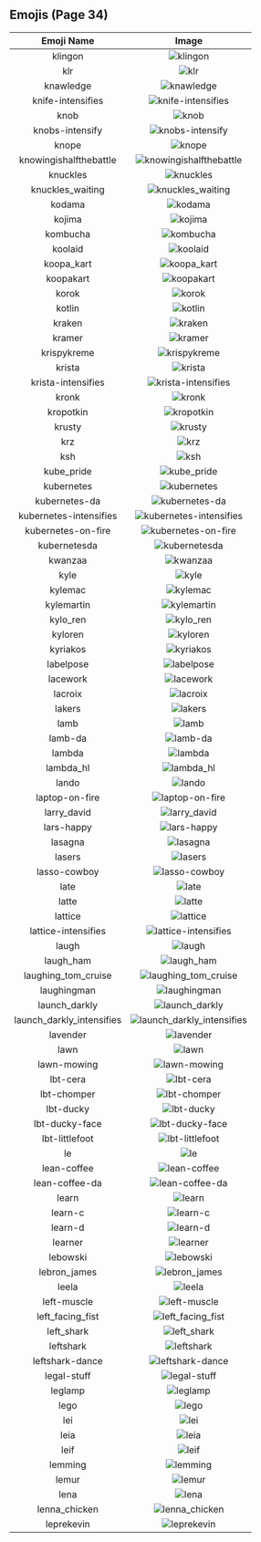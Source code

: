
  ## Emojis (Page 34)
  |Emoji Name|Image|
  | :-: | :-: |
  |klingon| ![klingon](/output/klingon.png)|
  |klr| ![klr](/output/klr.jpg)|
  |knawledge| ![knawledge](/output/knawledge.gif)|
  |knife-intensifies| ![knife-intensifies](/output/knife-intensifies.gif)|
  |knob| ![knob](/output/knob.png)|
  |knobs-intensify| ![knobs-intensify](/output/knobs-intensify.gif)|
  |knope| ![knope](/output/knope.png)|
  |knowingishalfthebattle| ![knowingishalfthebattle](/output/knowingishalfthebattle.png)|
  |knuckles| ![knuckles](/output/knuckles.gif)|
  |knuckles_waiting| ![knuckles_waiting](/output/knuckles_waiting.gif)|
  |kodama| ![kodama](/output/kodama.gif)|
  |kojima| ![kojima](/output/kojima.png)|
  |kombucha| ![kombucha](/output/kombucha.png)|
  |koolaid| ![koolaid](/output/koolaid.png)|
  |koopa_kart| ![koopa_kart](/output/koopa_kart.gif)|
  |koopakart| ![koopakart](/output/koopakart.gif)|
  |korok| ![korok](/output/korok.png)|
  |kotlin| ![kotlin](/output/kotlin.png)|
  |kraken| ![kraken](/output/kraken.png)|
  |kramer| ![kramer](/output/kramer.gif)|
  |krispykreme| ![krispykreme](/output/krispykreme.jpg)|
  |krista| ![krista](/output/krista)|
  |krista-intensifies| ![krista-intensifies](/output/krista-intensifies)|
  |kronk| ![kronk](/output/kronk.png)|
  |kropotkin| ![kropotkin](/output/kropotkin.png)|
  |krusty| ![krusty](/output/krusty.gif)|
  |krz| ![krz](/output/krz.png)|
  |ksh| ![ksh](/output/ksh.png)|
  |kube_pride| ![kube_pride](/output/kube_pride.png)|
  |kubernetes| ![kubernetes](/output/kubernetes.png)|
  |kubernetes-da| ![kubernetes-da](/output/kubernetes-da.png)|
  |kubernetes-intensifies| ![kubernetes-intensifies](/output/kubernetes-intensifies.gif)|
  |kubernetes-on-fire| ![kubernetes-on-fire](/output/kubernetes-on-fire.gif)|
  |kubernetesda| ![kubernetesda](/output/kubernetesda)|
  |kwanzaa| ![kwanzaa](/output/kwanzaa.png)|
  |kyle| ![kyle](/output/kyle.png)|
  |kylemac| ![kylemac](/output/kylemac.png)|
  |kylemartin| ![kylemartin](/output/kylemartin.png)|
  |kylo_ren| ![kylo_ren](/output/kylo_ren.png)|
  |kyloren| ![kyloren](/output/kyloren.png)|
  |kyriakos| ![kyriakos](/output/kyriakos.jpg)|
  |labelpose| ![labelpose](/output/labelpose.png)|
  |lacework| ![lacework](/output/lacework.png)|
  |lacroix| ![lacroix](/output/lacroix.jpg)|
  |lakers| ![lakers](/output/lakers.png)|
  |lamb| ![lamb](/output/lamb.png)|
  |lamb-da| ![lamb-da](/output/lamb-da.png)|
  |lambda| ![lambda](/output/lambda.png)|
  |lambda_hl| ![lambda_hl](/output/lambda_hl.png)|
  |lando| ![lando](/output/lando.png)|
  |laptop-on-fire| ![laptop-on-fire](/output/laptop-on-fire.gif)|
  |larry_david| ![larry_david](/output/larry_david.png)|
  |lars-happy| ![lars-happy](/output/lars-happy)|
  |lasagna| ![lasagna](/output/lasagna.png)|
  |lasers| ![lasers](/output/lasers.png)|
  |lasso-cowboy| ![lasso-cowboy](/output/lasso-cowboy.png)|
  |late| ![late](/output/late.png)|
  |latte| ![latte](/output/latte.jpg)|
  |lattice| ![lattice](/output/lattice.png)|
  |lattice-intensifies| ![lattice-intensifies](/output/lattice-intensifies.gif)|
  |laugh| ![laugh](/output/laugh.gif)|
  |laugh_ham| ![laugh_ham](/output/laugh_ham.gif)|
  |laughing_tom_cruise| ![laughing_tom_cruise](/output/laughing_tom_cruise.png)|
  |laughingman| ![laughingman](/output/laughingman.png)|
  |launch_darkly| ![launch_darkly](/output/launch_darkly.png)|
  |launch_darkly_intensifies| ![launch_darkly_intensifies](/output/launch_darkly_intensifies.gif)|
  |lavender| ![lavender](/output/lavender.jpg)|
  |lawn| ![lawn](/output/lawn.png)|
  |lawn-mowing| ![lawn-mowing](/output/lawn-mowing.png)|
  |lbt-cera| ![lbt-cera](/output/lbt-cera.png)|
  |lbt-chomper| ![lbt-chomper](/output/lbt-chomper.png)|
  |lbt-ducky| ![lbt-ducky](/output/lbt-ducky.png)|
  |lbt-ducky-face| ![lbt-ducky-face](/output/lbt-ducky-face.png)|
  |lbt-littlefoot| ![lbt-littlefoot](/output/lbt-littlefoot.png)|
  |le| ![le](/output/le)|
  |lean-coffee| ![lean-coffee](/output/lean-coffee.png)|
  |lean-coffee-da| ![lean-coffee-da](/output/lean-coffee-da.png)|
  |learn| ![learn](/output/learn.png)|
  |learn-c| ![learn-c](/output/learn-c.png)|
  |learn-d| ![learn-d](/output/learn-d.png)|
  |learner| ![learner](/output/learner.png)|
  |lebowski| ![lebowski](/output/lebowski.png)|
  |lebron_james| ![lebron_james](/output/lebron_james.png)|
  |leela| ![leela](/output/leela.png)|
  |left-muscle| ![left-muscle](/output/left-muscle.png)|
  |left_facing_fist| ![left_facing_fist](/output/left_facing_fist.png)|
  |left_shark| ![left_shark](/output/left_shark.gif)|
  |leftshark| ![leftshark](/output/leftshark.png)|
  |leftshark-dance| ![leftshark-dance](/output/leftshark-dance.gif)|
  |legal-stuff| ![legal-stuff](/output/legal-stuff.jpg)|
  |leglamp| ![leglamp](/output/leglamp.jpg)|
  |lego| ![lego](/output/lego.png)|
  |lei| ![lei](/output/lei.jpg)|
  |leia| ![leia](/output/leia.png)|
  |leif| ![leif](/output/leif.png)|
  |lemming| ![lemming](/output/lemming.gif)|
  |lemur| ![lemur](/output/lemur.png)|
  |lena| ![lena](/output/lena.jpg)|
  |lenna_chicken| ![lenna_chicken](/output/lenna_chicken.gif)|
  |leprekevin| ![leprekevin](/output/leprekevin.png)|
  